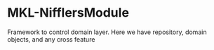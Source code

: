 # MKL-NifflersModule
Framework to control domain layer. Here we have repository, domain objects, and any cross feature
